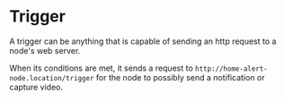 # Trigger

A trigger can be anything that is capable of sending an http request
to a node's web server.

When its conditions are met, it sends a request to
`http://home-alert-node.location/trigger` for the node to possibly send a
notification or capture video.
